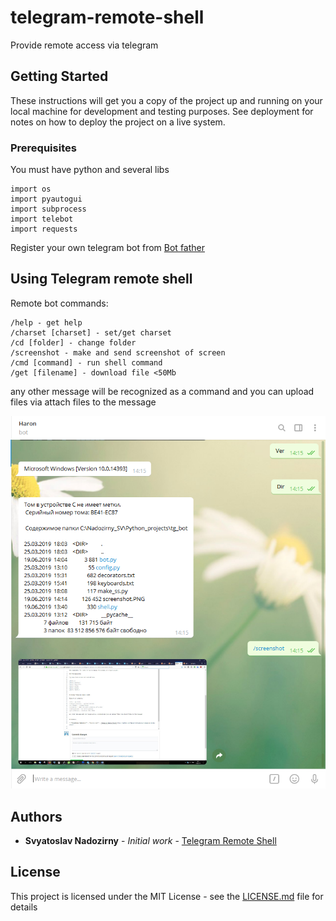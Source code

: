# telegram-remote-shell
Provide remote access via telegram

## Getting Started

These instructions will get you a copy of the project up and running on your local machine for development and testing purposes. See deployment for notes on how to deploy the project on a live system.

### Prerequisites

You must have python and several libs
```
import os
import pyautogui
import subprocess
import telebot
import requests
```

Register your own telegram bot from [Bot father](https://core.telegram.org/bots#6-botfather)

## Using Telegram remote shell

Remote bot commands:
```
/help - get help
/charset [charset] - set/get charset
/cd [folder] - change folder
/screenshot - make and send screenshot of screen
/cmd [command] - run shell command
/get [filename] - download file <50Mb
```
any other message will be recognized as a command and you can upload files via attach files to the message

![Screenshot](screenshot.PNG)

## Authors

* **Svyatoslav Nadozirny** - *Initial work* - [Telegram Remote Shell](https://github.com/NadozirnySvyatoslav/telegram-remote-shell)


## License

This project is licensed under the MIT License - see the [LICENSE.md](LICENSE.md) file for details

